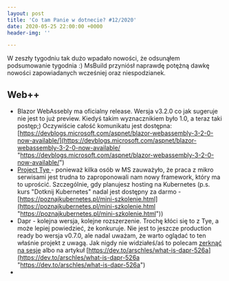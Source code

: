 ```yaml
---
layout: post
title: 'Co tam Panie w dotnecie? #12/2020'
date: 2020-05-25 22:00:00 +0000
header-img: ''

---
```

W zeszły tygodniu tak dużo wpadało nowości, że odsunąłem podsumowanie tygodnia :) MsBuild przyniósł naprawdę potężną dawkę nowości zapowiadanych wcześniej oraz niespodzianek.

## Web++

* Blazor WebAssebly ma oficialny release. Wersja v3.2.0 co jak sugeruje nie jest to już preview. Kiedyś takim wyznacznikiem było 1.0, a teraz taki postęp;) Oczywiście całość komunikatu jest dostępna: [https://devblogs.microsoft.com/aspnet/blazor-webassembly-3-2-0-now-available/](https://devblogs.microsoft.com/aspnet/blazor-webassembly-3-2-0-now-available/ "https://devblogs.microsoft.com/aspnet/blazor-webassembly-3-2-0-now-available/")
* [Project Tye ](https://devblogs.microsoft.com/aspnet/introducing-project-tye/)- ponieważ kilka osób w MS zauważyło, że praca z mikro serwisami jest trudna to zaproponowali nam nowy framework, który ma to uprościć. Szczególnie, gdy planujesz hosting na Kubernetes (p.s. kurs "Dotknij Kubernetes" nadal jest dostępny za darmo - [https://poznajkubernetes.pl/mini-szkolenie.html](https://poznajkubernetes.pl/mini-szkolenie.html "https://poznajkubernetes.pl/mini-szkolenie.html"))
* Dapr - kolejna wersja, kolejne rozszerzenie. Trochę kłóci się to z Tye, a może lepiej powiedzieć, że konkuruje. Nie jest to jeszcze production ready bo wersja v0.7.0, ale nadal uważam, że warto oglądać to ten właśnie projekt z uwagą. Jak nigdy nie widziałeś/aś to polecam [zerknąć na sesje](https://mybuild.microsoft.com/sessions?t=%257B%2522from%2522%253A%25222020-05-19T00%253A00%253A00%252B02%253A00%2522%252C%2522to%2522%253A%25222020-05-21T23%253A59%253A00%252B02%253A00%2522%257D&q=dapr&s=%257B%2522name%2522%253A%2522translate.refine.label.sort.relevance%2522%252C%2522type%2522%253A0%257D) albo na artykuł [https://dev.to/arschles/what-is-dapr-526a](https://dev.to/arschles/what-is-dapr-526a "https://dev.to/arschles/what-is-dapr-526a")
* 